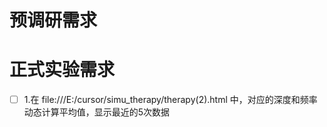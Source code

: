 # 预调研需求


# 正式实验需求
- [ ] 1.在 file:///E:/cursor/simu_therapy/therapy(2).html 中，对应的深度和频率动态计算平均值，显示最近的5次数据

